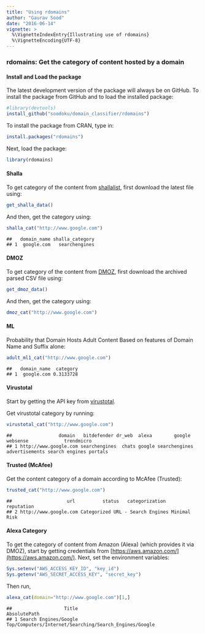 ```yaml
---
title: "Using rdomains"
author: "Gaurav Sood"
date: "2016-06-14"
vignette: >
  %\VignetteIndexEntry{Illustrating use of rdomains}
  %\VignetteEncoding{UTF-8}
---
```


### rdomains: Get the category of content hosted by a domain


#### Install and Load the package

The latest development version of the package will always be on GitHub. To install the package from GitHub and to load the installed package:


```r
#library(devtools)
install_github("soodoku/domain_classifier/rdomains")
```

To install the package from CRAN, type in: 


```r
install.packages("rdomains")
```

Next, load the package:


```r
library(rdomains)
```

#### Shalla

To get category of the content from [shallalist](http://www.shallalist.de), first download the latest file using:


```r
get_shalla_data()
```

And then, get the category using: 


```r
shalla_cat("http://www.google.com")
```

```
##   domain_name shalla_category
## 1  google.com   searchengines
```

#### DMOZ

To get category of the content from [DMOZ](dmoz.org), first download the archived parsed CSV file using:


```r
get_dmoz_data()
```

And then, get the category using: 


```r
dmoz_cat("http://www.google.com")
```

#### ML 

Probability that Domain Hosts Adult Content Based on features of Domain Name and Suffix alone: 


```r
adult_ml1_cat("http://www.google.com")
```

```
##   domain_name  category
## 1  google.com 0.3133728
```

#### Virustotal

Start by getting the API key from [virustotal](https://www.virustotal.com/). 

Get virustotal category by running:


```r
virustotal_cat("http://www.google.com")
```
```
##                 domain   bitdefender dr_web  alexa        google       websense             trendmicro
## 1 http://www.google.com searchengines  chats google searchengines advertisements search engines portals
```

#### Trusted (McAfee)

Get the content category of a domain according to McAfee (Trusted):


```r
trusted_cat("http://www.google.com")
```

```
##                    url          status   categorization   reputation
## 2 http://www.google.com Categorized URL - Search Engines Minimal Risk
```

#### Alexa Category

To get the category of content from Amazon (Alexa) (which provides it via DMOZ), start by getting credentials from [https://aws.amazon.com/](https://aws.amazon.com/). Next, set the environment variables:


```r
Sys.setenv("AWS_ACCESS_KEY_ID", "key_id") 
Sys.getenv("AWS_SECRET_ACCESS_KEY", "secret_key")
```

Then run,


```r
alexa_cat(domain="http://www.google.com")[1,]
```

```
##                   Title                                           AbsolutePath
## 1 Search Engines/Google Top/Computers/Internet/Searching/Search_Engines/Google
```
